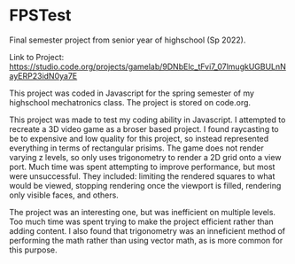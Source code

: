 # FPSTest
Final semester project from senior year of highschool (Sp 2022).

Link to Project:
https://studio.code.org/projects/gamelab/9DNbElc_tFvi7_07lmugkUGBULnNayERP23idN0ya7E

This project was coded in Javascript for the spring semester of my highschool mechatronics class. The project is stored on code.org.

This project was made to test my coding ability in Javascript. I attempted to recreate a 3D video game as a broser based project. I found raycasting to be to expensive and low quality for this project, so instead represented everything in terms of rectangular prisims. The game does not render varying z levels, so only uses trigonometry to render a 2D grid onto a view port. Much time was spent attempting to improve performance, but most were unsuccessful. They included: limiting the rendered squares to what would be viewed, stopping rendering once the viewport is filled, rendering only visible faces, and others. 

The project was an interesting one, but was inefficient on multiple levels. Too much time was spent trying to make the project efficient rather than adding content. I also found that trigonometry was an inneficient method of performing the math rather than using vector math, as is more common for this purpose.
